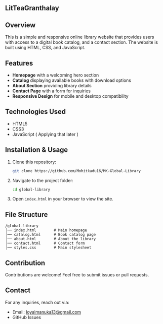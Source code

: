 ## LitTeaGranthalay

## Overview
This is a simple and responsive online library website that provides users with access to a digital book catalog, and a contact section. The website is built using HTML, CSS, and JavaScript.

## Features
- **Homepage** with a welcoming hero section
- **Catalog** displaying available books with download options
- **About Section** providing library details
- **Contact Page** with a form for inquiries
- **Responsive Design** for mobile and desktop compatibility

## Technologies Used
- HTML5
- CSS3
- JavaScript ( Applying that later )

## Installation & Usage
1. Clone this repository:
   ```bash
   git clone https://github.com/Mohitkadu16/MK-Global-Library
   ```
2. Navigate to the project folder:
   ```bash
   cd global-library
   ```
3. Open `index.html` in your browser to view the site.

## File Structure
```
/global-library
│── index.html        # Main homepage
│── catalog.html      # Book catalog page
│── about.html        # About the library
│── contact.html      # Contact form
│── styles.css        # Main stylesheet
```

## Contribution
Contributions are welcome! Feel free to submit issues or pull requests.

## Contact
For any inquiries, reach out via:
- Email: loyalmanuka13@gmail.com
- GitHub Issues

